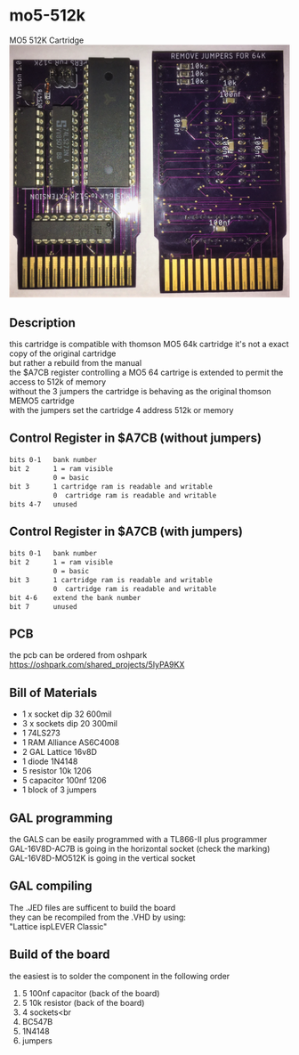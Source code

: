 # mo5-512k
MO5 512K Cartridge
<br>
![al-tag](https://github.com/6502addict/mo5-512k/blob/main/MO5-512k/photo/MO512K.PNG)
<br>
## Description
this cartridge is compatible with thomson MO5 64k cartridge
it's not a exact copy of the original cartridge<br>
but rather a rebuild from the manual
<br>
the $A7CB register controlling a MO5 64 cartrige is extended
to permit the access to 512k of memory
<br>
without the 3 jumpers the cartridge is behaving as the 
original thomson MEMO5 cartridge
<br>
with the jumpers set the cartridge 4 address 512k or memory
<br>

## Control Register in $A7CB (without jumpers)
```
bits 0-1   bank number
bit 2      1 = ram visible
           0 = basic
bit 3      1 cartridge ram is readable and writable
           0  cartridge ram is readable and writable
bits 4-7   unused        
```

## Control Register in $A7CB (with jumpers)
```
bits 0-1   bank number
bit 2      1 = ram visible
           0 = basic
bit 3      1 cartridge ram is readable and writable
           0  cartridge ram is readable and writable
bit 4-6    extend the bank number
bit 7      unused
```

## PCB
the pcb can be ordered from oshpark<br>
https://oshpark.com/shared_projects/5IyPA9KX

## Bill of Materials
* 1 x socket  dip 32  600mil
* 3 x sockets dip 20  300mil
* 1 74LS273
* 1 RAM Alliance AS6C4008
* 2 GAL Lattice 16v8D
* 1 diode 1N4148
* 5 resistor 10k    1206
* 5 capacitor 100nf 1206
* 1 block of 3 jumpers

## GAL programming
the GALS can be easily programmed with a TL866-II plus programmer<br>
GAL-16V8D-AC7B is going in the horizontal socket  (check the marking)<br>
GAL-16V8D-MO512K is going in the vertical socket

## GAL compiling
The .JED files are sufficent to build the board<br>
they can be recompiled from the .VHD by using:<br>
"Lattice ispLEVER Classic"

## Build of the board
the easiest is to solder the component in the following order<br>
1. 5 100nf capacitor (back of the board)<br>
2. 5 10k resistor (back of the board)<br>
3. 4 sockets<br
4. BC547B<br>
5. 1N4148<br>
6. jumpers<br>







